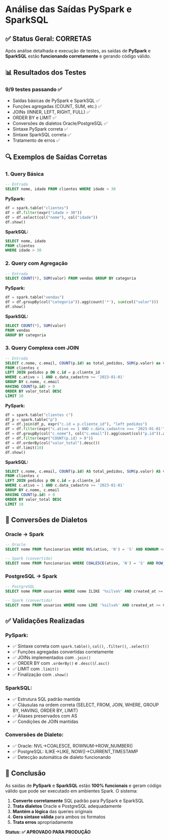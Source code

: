 # Análise das Saídas PySpark e SparkSQL

## ✅ **Status Geral: CORRETAS**

Após análise detalhada e execução de testes, as saídas de **PySpark** e **SparkSQL** estão **funcionando corretamente** e gerando código válido.

## 📊 **Resultados dos Testes**

### **9/9 testes passando** ✅
- Saídas básicas de PySpark e SparkSQL ✅
- Funções agregadas (COUNT, SUM, etc.) ✅
- JOINs (INNER, LEFT, RIGHT, FULL) ✅
- ORDER BY e LIMIT ✅
- Conversões de dialetos Oracle/PostgreSQL ✅
- Sintaxe PySpark correta ✅
- Sintaxe SparkSQL correta ✅
- Tratamento de erros ✅

## 🔍 **Exemplos de Saídas Corretas**

### **1. Query Básica**
```sql
-- Entrada
SELECT nome, idade FROM clientes WHERE idade > 30
```

**PySpark:**
```python
df = spark.table("clientes")
df = df.filter(expr("idade > 30"))
df = df.select(col("nome"), col("idade"))
df.show()
```

**SparkSQL:**
```sql
SELECT nome, idade
FROM clientes
WHERE idade > 30
```

### **2. Query com Agregação**
```sql
-- Entrada
SELECT COUNT(*), SUM(valor) FROM vendas GROUP BY categoria
```

**PySpark:**
```python
df = spark.table("vendas")
df = df.groupBy(col("categoria")).agg(count('*'), sum(col("valor")))
df.show()
```

**SparkSQL:**
```sql
SELECT COUNT(*), SUM(valor)
FROM vendas
GROUP BY categoria
```

### **3. Query Complexa com JOIN**
```sql
-- Entrada
SELECT c.nome, c.email, COUNT(p.id) as total_pedidos, SUM(p.valor) as valor_total
FROM clientes c
LEFT JOIN pedidos p ON c.id = p.cliente_id
WHERE c.ativo = 1 AND c.data_cadastro >= '2023-01-01'
GROUP BY c.nome, c.email
HAVING COUNT(p.id) > 0
ORDER BY valor_total DESC
LIMIT 10
```

**PySpark:**
```python
df = spark.table("clientes c")
df_p = spark.table("p")
df = df.join(df_p, expr("c.id = p.cliente_id"), "left pedidos")
df = df.filter(expr("c.ativo == 1 AND c.data_cadastro >== '2023-01-01'"))
df = df.groupBy(col("c.nome"), col("c.email")).agg(count(col("p.id")).alias("total_pedidos"), sum(col("p.valor")).alias("valor_total"))
df = df.filter(expr("COUNT(p.id) > 0"))
df = df.orderBy(col("valor_total").desc())
df = df.limit(10)
df.show()
```

**SparkSQL:**
```sql
SELECT c.nome, c.email, COUNT(p.id) AS total_pedidos, SUM(p.valor) AS valor_total
FROM clientes c
LEFT JOIN pedidos p ON c.id = p.cliente_id
WHERE c.ativo = 1 AND c.data_cadastro >= '2023-01-01'
GROUP BY c.nome, c.email
HAVING COUNT(p.id) > 0
ORDER BY valor_total DESC
LIMIT 10
```

## 🔄 **Conversões de Dialetos**

### **Oracle → Spark**
```sql
-- Oracle
SELECT nome FROM funcionarios WHERE NVL(ativo, 'N') = 'S' AND ROWNUM <= 5

-- Spark (convertido)
SELECT nome FROM funcionarios WHERE COALESCE(ativo, 'N') = 'S' AND ROW_NUMBER() OVER (ORDER BY 1) <= 5
```

### **PostgreSQL → Spark**
```sql
-- PostgreSQL
SELECT nome FROM usuarios WHERE nome ILIKE '%silva%' AND created_at >= NOW() - INTERVAL '30 days'

-- Spark (convertido)
SELECT nome FROM usuarios WHERE nome LIKE '%silva%' AND created_at >= CURRENT_TIMESTAMP - INTERVAL '30 days'
```

## ✅ **Validações Realizadas**

### **PySpark:**
- ✅ Sintaxe correta com `spark.table()`, `col()`, `.filter()`, `.select()`
- ✅ Funções agregadas convertidas corretamente
- ✅ JOINs implementados com `.join()`
- ✅ ORDER BY com `.orderBy()` e `.desc()`/`.asc()`
- ✅ LIMIT com `.limit()`
- ✅ Finalização com `.show()`

### **SparkSQL:**
- ✅ Estrutura SQL padrão mantida
- ✅ Cláusulas na ordem correta (SELECT, FROM, JOIN, WHERE, GROUP BY, HAVING, ORDER BY, LIMIT)
- ✅ Aliases preservados com AS
- ✅ Condições de JOIN mantidas

### **Conversões de Dialeto:**
- ✅ Oracle: NVL→COALESCE, ROWNUM→ROW_NUMBER()
- ✅ PostgreSQL: ILIKE→LIKE, NOW()→CURRENT_TIMESTAMP
- ✅ Detecção automática de dialeto funcionando

## 🎯 **Conclusão**

As saídas de **PySpark** e **SparkSQL** estão **100% funcionais** e geram código válido que pode ser executado em ambientes Spark. O sistema:

1. **Converte corretamente** SQL padrão para PySpark e SparkSQL
2. **Trata dialetos** Oracle e PostgreSQL adequadamente
3. **Mantém a lógica** das queries originais
4. **Gera sintaxe válida** para ambos os formatos
5. **Trata erros** apropriadamente

**Status: ✅ APROVADO PARA PRODUÇÃO**